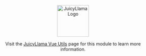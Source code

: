 <div align="center">
  <a href="https://juicyllama.com/" target="_blank">
    <img src="https://juicyllama.com/assets/images/icon.png" width="100" alt="JuicyLlama Logo" />
  </a>
  
Visit the [JuicyLlama Vue Utils](https://docs.juicyllama.com/frontend/vue-utils) page for this module to learn more information.
</div>
